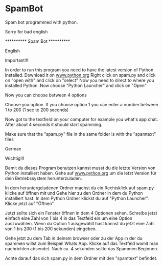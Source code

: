 # SpamBot
Spam bot programmed with python.

Sorry for bad english


********** Spam Bot **********

English

Important!!!

In order to run this program you need to have the latest version of Python installed.
Download it on www.python.org
Right click on spam.py and click on "open with" and click on "select"
Now you need to direct to where you installed Python. Now choose "Python Launcher" and click on
"Open" 

Now you can choose between 4 options

Choose you option. If you choose option 1 you can enter a number between 1 to 200 (1 sec to 200 seconds)

Now got to the textfield on your computer for example you what's app chat.
After about 4 seconds it should start spamming.

Make sure that the "spam.py" file in the same folder is with the "spamtext" files


German

Wichtig!!!

Damit du dieses Program benutzen kannst musst du die letzte Version von Python installiert haben.
Gehe auf www.python.org um die letzt Version für dein Betriebssystem herunterzuladen.
 
In dem heruntergeladenen Ordner machst du ein Rechtsklick auf spam.py klicke auf öffnen mit und 
Gehe hier zu den Ordner in dem du Python installiert hast. In dem Python Ordner klickst du auf "Python Launcher". Klicke jetzt auf "Öffnen"

Jetzt sollte sich ein Fenster öffnen in dem 4 Optionen sehen. Schreibe jetzt einfach eine Zahl von 1 bis 4 in das Textfeld ein um eine Option auszuwählen. Wenn du Option 1 ausgewählt hast kannst du jetzt eine Zahl von 1 bis 200 (1 bis 200 sekunden) eingeben.

Gehe jetzt zu dem Tab in deinem browser oder zu der App in der du spammen willst zum Beispiel Whats App. Klicke auf das Textfeld womit man nachrichten absendet. Nach ca. 4 sekunden sollte das Spammen
Beginnen.

Achte darauf das sich spam.py in dem Ordner mit den "spamtext" befindet.
